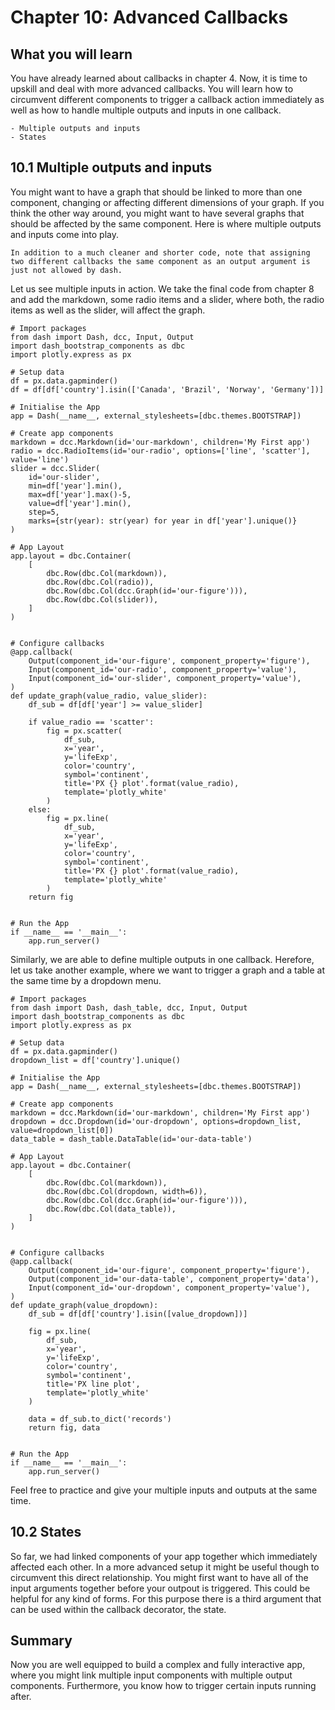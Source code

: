 # Chapter 10: Advanced Callbacks

## What you will learn

You have already learned about callbacks in chapter 4. Now, it is time to upskill and deal with more advanced callbacks. You will learn how to circumvent different components to trigger a callback action immediately as well as how to handle multiple outputs and inputs in one callback.

```{admonition} Learning Intentions
- Multiple outputs and inputs
- States
```

## 10.1 Multiple outputs and inputs

You might want to have a graph that should be linked to more than one component, changing or affecting different dimensions of your graph. If you think the other way around, you might want to have several graphs that should be affected by the same component. Here is where multiple outputs and inputs come into play.

```{attention}
In addition to a much cleaner and shorter code, note that assigning two different callbacks the same component as an output argument is just not allowed by dash.
```

Let us see multiple inputs in action. We take the final code from chapter 8 and add the markdown, some radio items and a slider, where both, the radio items as well as the slider, will affect the graph.

```
# Import packages
from dash import Dash, dcc, Input, Output
import dash_bootstrap_components as dbc
import plotly.express as px

# Setup data
df = px.data.gapminder()
df = df[df['country'].isin(['Canada', 'Brazil', 'Norway', 'Germany'])]

# Initialise the App
app = Dash(__name__, external_stylesheets=[dbc.themes.BOOTSTRAP])

# Create app components
markdown = dcc.Markdown(id='our-markdown', children='My First app')
radio = dcc.RadioItems(id='our-radio', options=['line', 'scatter'], value='line')
slider = dcc.Slider(
    id='our-slider',
    min=df['year'].min(),
    max=df['year'].max()-5,
    value=df['year'].min(),
    step=5,
    marks={str(year): str(year) for year in df['year'].unique()}
)

# App Layout
app.layout = dbc.Container(
    [
        dbc.Row(dbc.Col(markdown)),
        dbc.Row(dbc.Col(radio)),
        dbc.Row(dbc.Col(dcc.Graph(id='our-figure'))),
        dbc.Row(dbc.Col(slider)),
    ]
)


# Configure callbacks
@app.callback(
    Output(component_id='our-figure', component_property='figure'),
    Input(component_id='our-radio', component_property='value'),
    Input(component_id='our-slider', component_property='value'),
)
def update_graph(value_radio, value_slider):
    df_sub = df[df['year'] >= value_slider]

    if value_radio == 'scatter':
        fig = px.scatter(
            df_sub,
            x='year',
            y='lifeExp',
            color='country',
            symbol='continent',
            title='PX {} plot'.format(value_radio),
            template='plotly_white'
        )
    else:
        fig = px.line(
            df_sub,
            x='year',
            y='lifeExp',
            color='country',
            symbol='continent',
            title='PX {} plot'.format(value_radio),
            template='plotly_white'
        )
    return fig


# Run the App
if __name__ == '__main__':
    app.run_server()
```

Similarly, we are able to define multiple outputs in one callback. Herefore, let us take another example, where we want to trigger a graph and a table at the same time by a dropdown menu.

```
# Import packages
from dash import Dash, dash_table, dcc, Input, Output
import dash_bootstrap_components as dbc
import plotly.express as px

# Setup data
df = px.data.gapminder()
dropdown_list = df['country'].unique()

# Initialise the App
app = Dash(__name__, external_stylesheets=[dbc.themes.BOOTSTRAP])

# Create app components
markdown = dcc.Markdown(id='our-markdown', children='My First app')
dropdown = dcc.Dropdown(id='our-dropdown', options=dropdown_list, value=dropdown_list[0])
data_table = dash_table.DataTable(id='our-data-table')

# App Layout
app.layout = dbc.Container(
    [
        dbc.Row(dbc.Col(markdown)),
        dbc.Row(dbc.Col(dropdown, width=6)),
        dbc.Row(dbc.Col(dcc.Graph(id='our-figure'))),
        dbc.Row(dbc.Col(data_table)),
    ]
)


# Configure callbacks
@app.callback(
    Output(component_id='our-figure', component_property='figure'),
    Output(component_id='our-data-table', component_property='data'),
    Input(component_id='our-dropdown', component_property='value'),
)
def update_graph(value_dropdown):
    df_sub = df[df['country'].isin([value_dropdown])]

    fig = px.line(
        df_sub,
        x='year',
        y='lifeExp',
        color='country',
        symbol='continent',
        title='PX line plot',
        template='plotly_white'
    )

    data = df_sub.to_dict('records')
    return fig, data


# Run the App
if __name__ == '__main__':
    app.run_server()
```

Feel free to practice and give your multiple inputs and outputs at the same time.

## 10.2 States

So far, we had linked components of your app together which immediately affected each other. In a more advanced setup it might be useful though to circumvent this direct relationship. You might first want to have all of the input arguments together before your outpout is triggered. This could be helpful for any kind of forms. For this purpose there is a third argument that can be used within the callback decorator, the state.

## Summary

Now you are well equipped to build a complex and fully interactive app, where you might link multiple input components with multiple output components. Furthermore, you know how to trigger certain inputs running after.
